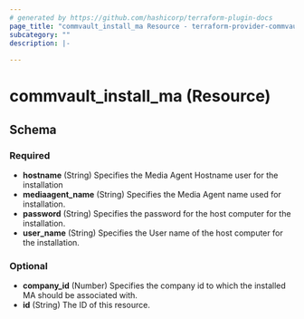 ```yaml
---
# generated by https://github.com/hashicorp/terraform-plugin-docs
page_title: "commvault_install_ma Resource - terraform-provider-commvault"
subcategory: ""
description: |-
  
---
```


# commvault_install_ma (Resource)





<!-- schema generated by tfplugindocs -->
## Schema

### Required

- **hostname** (String) Specifies the Media Agent Hostname user for the installation
- **mediaagent_name** (String) Specifies the Media Agent name used for installation.
- **password** (String) Specifies the password for the host computer for the installation.
- **user_name** (String) Specifies the User name of the host computer for the installation.

### Optional

- **company_id** (Number) Specifies the company id to which the installed MA should be associated with.
- **id** (String) The ID of this resource.


